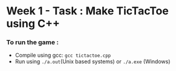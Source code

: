 # Week 1 - Task : Make TicTacToe using C++

### To run the game :
* Compile using gcc: `gcc tictactoe.cpp`
* Run using `./a.out`(Unix based systems) or `./a.exe` (Windows)
